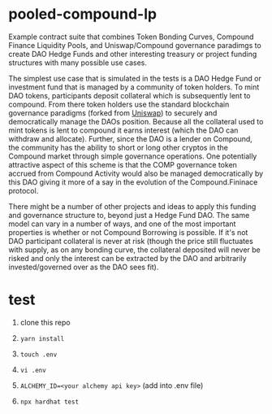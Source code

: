 # pooled-compound-lp
Example contract suite that combines Token Bonding Curves, Compound Finance Liquidity Pools, and Uniswap/Compound governance paradimgs to create DAO Hedge Funds and other interesting treasury or project funding structures with many possible use cases.

The simplest use case that is simulated in the tests is a DAO Hedge Fund or investment fund that is managed by a community of token holders. To mint DAO tokens, participants deposit collateral which is subsequently lent to compound. From there token holders use the standard blockchain governance paradigms (forked from [Uniswap](https://github.com/Uniswap/governance)) to securely and democratically manage the DAOs position. Because all the collateral used to mint tokens is lent to compound it earns interest (which the DAO can withdraw and allocate). Further, since the DAO is a lender on Compound, the community has the ability to short or long other cryptos in the Compound market through simple governance operations. One potentially attractive aspect of this scheme is that the COMP governance token accrued from Compound Activity would also be managed democratically by this DAO giving it more of a say in the evolution of the Compound.Fininace protocol.

There might be a number of other projects and ideas to apply this funding and governance structure to, beyond just a Hedge Fund DAO. The same model can vary in a number of ways, and one of the most important properties is whether or not Compound Borrowing is possible. If it's not DAO participant collateral is never at risk (though the price still fluctuates with supply, as on any bonding curve, the collateral deposited will never be risked and only the interest can be extracted by the DAO and arbitrarily invested/governed over as the DAO sees fit).

# test

1. clone this repo

2. `yarn install`

3. `touch .env`

4. `vi .env`

5. `ALCHEMY_ID=<your alchemy api key>` (add into .env file)

6. `npx hardhat test`

